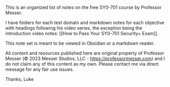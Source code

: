 This is an organized list of notes on the free SY0-701 course by Professor Messer.

I have folders for each test domain and markdown notes for each objective with headings following his video series, the exception being the introduction video notes: [[How to Pass Your SY0-701 Security+ Exam]].

This note set is meant to be viewed in Obsidian or a markdown reader.

All content and resources published here are original property of Professor Messer (© 2023 Messer Studios, LLC - https://professormesser.com) and I do not claim any of this content as my own. Please contact me via direct message for any fair use issues.

Thanks,
Luke